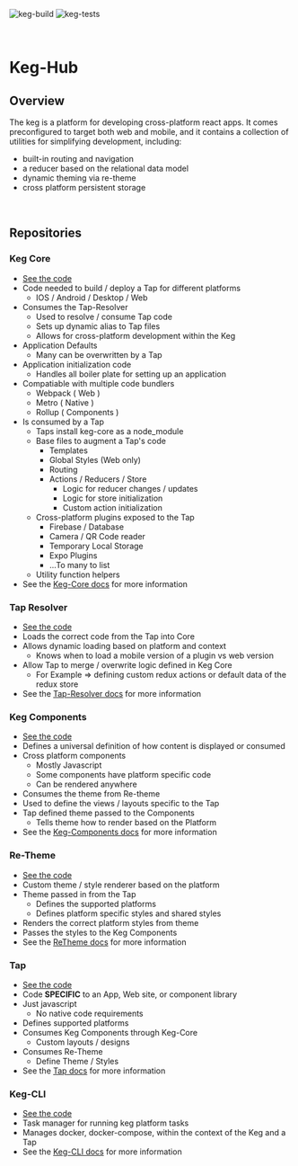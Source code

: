 ![keg-build](https://github.com/keghub/keg-hub/workflows/keg-build/badge.svg)
![keg-tests](https://github.com/keghub/keg-hub/workflows/keg-tests/badge.svg)

<br/>

# Keg-Hub

## Overview

The keg is a platform for developing cross-platform react apps.
It comes preconfigured to target both web and mobile, and it contains a 
collection of utilities for simplifying development, including:
  * built-in routing and navigation
  * a reducer based on the relational data model
  * dynamic theming via re-theme
  * cross platform persistent storage

<br/>

## Repositories

### Keg Core
* [See the code](https://github.com/KegHub/keg-hub/tree/develop/repos/keg-core)
* Code needed to build / deploy a Tap for different platforms
  * IOS / Android / Desktop / Web
* Consumes the Tap-Resolver
  * Used to resolve / consume Tap code
  * Sets up dynamic alias to Tap files
  * Allows for cross-platform development within the Keg
* Application Defaults 
  * Many can be overwritten by a Tap
* Application initialization code
  * Handles all boiler plate for setting up an application
* Compatiable with multiple code bundlers
  * Webpack ( Web )
  * Metro ( Native )
  * Rollup ( Components )
* Is consumed by a Tap 
  * Taps install keg-core as a node_module
  * Base files to augment a Tap's code
    * Templates
    * Global Styles (Web only)
    * Routing
    * Actions / Reducers / Store
      * Logic for reducer changes / updates
      * Logic for store initialization
      * Custom action initialization
  * Cross-platform plugins exposed to the Tap
    * Firebase / Database
    * Camera / QR Code reader
    * Temporary Local Storage
    * Expo Plugins
    * ...To many to list
  * Utility function helpers
* See the [Keg-Core docs]() for more information

### Tap Resolver
* [See the code](https://github.com/KegHub/keg-hub/tree/develop/repos/tap-resolver)
* Loads the correct code from the Tap into Core
* Allows dynamic loading based on platform and context
  * Knows when to load a mobile version of a plugin vs web version
* Allow Tap to merge / overwrite logic defined in Keg Core
  * For Example => defining custom redux actions or default data of the redux store
* See the [Tap-Resolver docs]() for more information

### Keg Components
* [See the code](https://github.com/KegHub/keg-hub/tree/develop/repos/keg-components)
* Defines a universal definition of how content is displayed or consumed
* Cross platform components
  * Mostly Javascript
  * Some components have platform specific code
  * Can be rendered anywhere
* Consumes the theme from Re-theme
* Used to define the views / layouts specific to the Tap
* Tap defined theme passed to the Components
  * Tells theme how to render based on the Platform
* See the [Keg-Components docs]() for more information

### Re-Theme
* [See the code](https://github.com/KegHub/keg-hub/tree/develop/repos/re-theme)
* Custom theme / style renderer based on the platform
* Theme passed in from the Tap
  * Defines the supported platforms
  * Defines platform specific styles and shared styles
* Renders the correct platform styles from theme
* Passes the styles to the Keg Components
* See the [ReTheme docs]() for more information

### Tap
* [See the code](/taps/tap-release-client)
* Code **SPECIFIC** to an App, Web site, or component library
* Just javascript
  * No native code requirements
* Defines supported platforms
* Consumes Keg Components through Keg-Core
  * Custom layouts / designs
* Consumes Re-Theme
  * Define Theme / Styles
* See the [Tap docs]() for more information

### Keg-CLI
* [See the code](https://github.com/KegHub/keg-cli)
* Task manager for running keg platform tasks
* Manages docker, docker-compose, within the context of the Keg and a Tap
* See the [Keg-CLI docs](https://github.com/KegHub/keg-cli/tree/develop/docs) for more information
